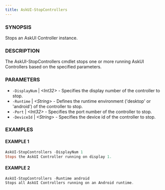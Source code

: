 ```yaml
---
title: AskUI-StopControllers
---
```



### SYNOPSIS

Stops an AskUI Controller instance.

### DESCRIPTION

The AskUI-StopControllers cmdlet stops one or more running AskUI Controllers based on the specified parameters.

### PARAMETERS

- `-DisplayNum` | _&lt;Int32&gt;_ - Specifies the display number of the controller to stop. 
- `-Runtime` | _&lt;String&gt;_ - Defines the runtime environment ('desktop' or 'android') of the controller to stop. 
- `-Port` | _&lt;Int32&gt;_ - Specifies the port number of the controller to stop. 
- `-DeviceId` | _&lt;String&gt;_ - Specifies the device id of the controller to stop.

### EXAMPLES

#### EXAMPLE 1

```powershell
AskUI-StopControllers -DisplayNum 1
Stops the AskUI Controller running on display 1.
```
 
#### EXAMPLE 2

```powershell
AskUI-StopControllers -Runtime android
Stops all AskUI Controllers running on an Android runtime.
```

